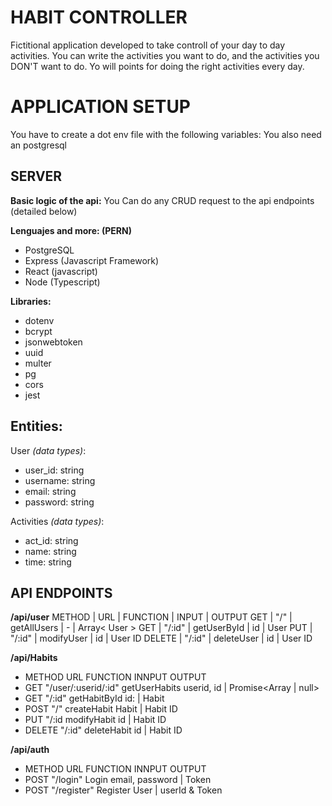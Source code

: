 # HABIT CONTROLLER
Fictitional application developed to take controll of your day to day activities. You can write the activities you want to do, and the activities you DON'T want to do. Yo will points for doing the right activities every day.

# APPLICATION SETUP
You have to create a dot env file with the following variables:
You also need an postgresql

## SERVER


**Basic logic of the api:**
You Can do any CRUD request to the api endpoints (detailed below)

**Lenguajes and more: (PERN)**
- PostgreSQL 
- Express (Javascript Framework)
- React (javascript)
- Node (Typescript)

**Libraries:**
- dotenv
- bcrypt
- jsonwebtoken
- uuid
- multer
- pg
- cors
- jest

## Entities: 

User *(data types)*:
- user_id: string
- username: string
- email: string
- password: string

Activities *(data types)*:
- act_id: string 
- name: string
- time: string

## API ENDPOINTS

**/api/user**
METHOD | URL | FUNCTION | INPUT | OUTPUT
GET | "/" | getAllUsers | - | Array< User >
GET | "/:id" | getUserById | id | User
PUT | "/:id" | modifyUser | id | User ID
DELETE | "/:id" | deleteUser | id | User ID


**/api/Habits**
* METHOD    URL                     FUNCTION        INNPUT            OUTPUT
* GET       "/user/:userid/:id"     getUserHabits   userid, id      | Promise<Array<habitEntity> | null>
* GET       "/:id"                  getHabitById    id:             | Habit
* POST      "/"                     createHabit     Habit           | Habit ID
* PUT       "/:id                   modifyHabit     id              | Habit ID
* DELETE    "/:id"                  deleteHabit     id              | Habit ID

**/api/auth**
* METHOD    URL                     FUNCTION        INNPUT            OUTPUT
* POST      "/login"                Login           email, password | Token
* POST      "/register"             Register        User            | userId & Token

